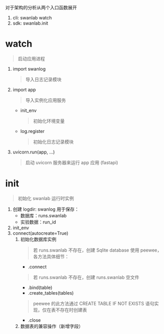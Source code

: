 对于架构的分析从两个入口函数展开
1. cli: swanlab watch
2. sdk: swanlab.init
# watch
> 启动应用进程
1. import swanlog
	> 导入日志记录模块
2. import app
	> 导入实例化应用服务
	+ init_env 
		> 初始化环境变量
	+ log.register
		> 初始化日志记录模块
3. uvicorn.run(app, ...)
	> 启动 uvicorn 服务器来运行 app 应用 (fastapi)
	
# init
> 初始化 swanlab 运行时实例
1. 创建 logdir: swanlog 
	用于保存：
	+ 数据库：runs.swanlab
	+ 实验数据：run_id
2. init_env
3. connect(autocreate=True)
	1. 初始化数据库实例
		> 若 runs.swanlab 不存在，创建 Sqlite database
		> 使用 peewee， 各方法具体细节：
		+ .connect
		> 若 runs.swanlab 不存在，创建 runs.swanlab 空文件
		+ .bind(table)
		+ .create_tables(tables)
		> peewee 的此方法通过 CREATE TABLE IF NOT EXISTS 语句实现，仅在表不存在时创建表
		+ .close
	1. 数据表的兼容操作（新增字段）
		
	